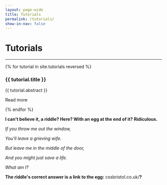 ```yaml
---
layout: page-wide
title: Tutorials
permalink: /tutorials/
show-in-nav: false
---
```


# Tutorials
---

<div class="page-section">
  <div class="tutorials-grid card-grid">
    {% for tutorial in site.tutorials reversed %}
      <div class="card-grid__card">
        <h3>{{ tutorial.title }}</h3>
        <p>{{ tutorial.abstract }}</p>
        <div class="card-grid__card__footer">
          <p>Read more</p>
          <a aria-label="Read more button" href="{{ tutorial.url }}" class="card-grid__card__footer__next-btn">
            <i class="fas fa-chevron-right"></i>
          </a>
        </div>
      </div>
    {% endfor %}
  </div>
</div>

**I can't believe it, a riddle? Here? With an egg at the end of it? Ridiculous.**

*If you throw me out the window,*

*You'll leave a grieving wife.*

*But leave me in the middle of the door,*

*And you might just save a life.*

*What am I?*

**The riddle's correct answer is a link to the egg:** cssbristol.co.uk/**?**